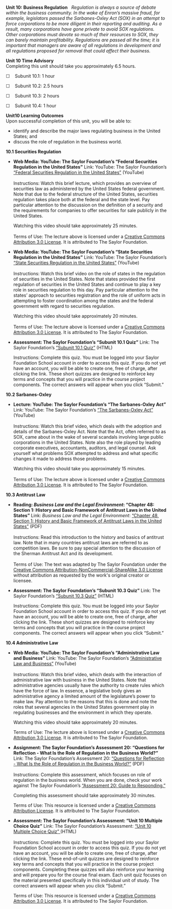 **Unit 10: Business Regulation** <span id="10"></span> 
*Regulation is always a source of debate within the business community.
In the wake of Enron’s massive fraud, for example, legislators passed
the Sarbanes-Oxley Act (SOX) in an attempt to force corporations to be
more diligent in their reporting and auditing. As a result, many
corporations have gone private to avoid SOX regulations. Other
corporations must devote so much of their resources to SOX, they can
barely maintain profitability. Regulations are passed all the time; it
is important that managers are aware of all regulations in development
and all regulations proposed for removal that could affect their
business.*

**Unit 10 Time Advisory**  
Completing this unit should take you approximately 6.5 hours.  
  
 <span dir="LTR">☐    Subunit 10.1: 1 hour</span>  
  
 <span dir="LTR">☐    Subunit 10.2: 2.5 hours</span>  
  
 <span dir="LTR">☐    Subunit 10.3: 2 hours</span>  
  
 ☐    Subunit 10.4: 1 hour

**Unit10 Learning Outcomes**  
Upon successful completion of this unit, you will be able to:  
-   identify and describe the major laws regulating business in the
    United States; and
-   discuss the role of regulation in the business world.

**10.1 Securities Regulation** <span id="10.1"></span> 
-   **Web Media: YouTube: The Saylor Foundation’s “Federal Securities
    Regulation in the United States”**
    Link: YouTube: The Saylor Foundation’s [“Federal Securities
    Regulation in the United
    States](http://www.youtube.com/watch?v=oIkk6Q81fAI&feature=plcp)[”](http://www.youtube.com/watch?v=oIkk6Q81fAI&feature=plcp)
    (YouTube)  
        
     Instructions: Watch this brief lecture, which provides an overview
    of securities law as administered by the United States federal
    government. Note that due to the federal structure of the United
    States, securities regulation takes place both at the federal and
    the state level. Pay particular attention to the discussion on the
    definition of a security and the requirements for companies to offer
    securities for sale publicly in the United States.  
      
     Watching this video should take approximately 25 minutes.  
        
     Terms of Use: The lecture above is licensed under a [Creative
    Commons Attribution 3.0
    License](http://creativecommons.org/licenses/by/3.0/). It is
    attributed to The Saylor Foundation.

-   **Web Media: YouTube: The Saylor Foundation’s “State Securities
    Regulation in the United States”**
    Link: YouTube: The Saylor Foundation’s [“State Securities Regulation
    in the United
    States](http://www.youtube.com/watch?v=t5VD3A5vizU&feature=plcp)[”](http://www.youtube.com/watch?v=t5VD3A5vizU&feature=plcp)
    (YouTube)  
        
     Instructions: Watch this brief video on the role of states in the
    regulation of securities in the United States. Note that states
    provided the first regulation of securities in the United States and
    continue to play a key role in securities regulation to this day.
    Pay particular attention to the states’ approach to securities
    registration and the role of uniform acts in attempting to foster
    coordination among the states and the federal government with regard
    to securities regulation.  
      
     Watching this video should take approximately 20 minutes.  
        
     Terms of Use: The lecture above is licensed under a [Creative
    Commons Attribution 3.0
    License](http://creativecommons.org/licenses/by/3.0/). It is
    attributed to The Saylor Foundation.

-   **Assessment: The Saylor Foundation’s “Subunit 10.1 Quiz”**
    Link: The Saylor Foundation’s [“Subunit 10.1
    Quiz”](http://school.saylor.org/mod/quiz/view.php?id=1242) (HTML)  
      
     Instructions: Complete this quiz. You must be logged into your
    Saylor Foundation School account in order to access this quiz. If
    you do not yet have an account, you will be able to create one, free
    of charge, after clicking the link. These short quizzes are designed
    to reinforce key terms and concepts that you will practice in the
    course project components. The correct answers will appear when you
    click “Submit.”

**10.2 Sarbanes-Oxley** <span id="10.2"></span> 
-   **Lecture: YouTube: The Saylor Foundation’s “The Sarbanes-Oxley
    Act”**
    Link: YouTube: The Saylor Foundation’s [“The Sarbanes-Oxley
    Act](http://www.youtube.com/watch?v=SqoaOvFlJ6Q&feature=plcp)[”](http://www.youtube.com/watch?v=SqoaOvFlJ6Q&feature=plcp)
    (YouTube)  
        
     Instructions: Watch this brief video, which deals with the adoption
    and details of the Sarbanes-Oxley Act. Note that the Act, often
    referred to as SOX, came about in the wake of several scandals
    involving large public corporations in the United States. Note also
    the role played by leading corporate executives, accountants,
    auditors, and legal counsel. Ask yourself what problems SOX
    attempted to address and what specific changes it made to address
    those problems.  
      
     Watching this video should take you approximately 15 minutes.  
        
     Terms of Use: The lecture above is licensed under a [Creative
    Commons Attribution 3.0
    License](http://creativecommons.org/licenses/by/3.0/). It is
    attributed to The Saylor Foundation.

**10.3 Antitrust Law** <span id="10.3"></span> 
-   **Reading: *Business Law and the Legal Environment*: “Chapter 48:
    Section 1: History and Basic Framework of Antitrust Laws in the
    United States”**
    Link: *Business Law and the Legal Environment*: [“Chapter 48,
    Section 1: History and Basic Framework of Antitrust Laws in the
    United
    States”](http://www.saylor.org/site/textbooks/Business%20Law%20and%20the%20Legal%20Environment.pdf) (PDF)  
        
     Instructions: Read this introduction to the history and basics of
    antitrust law. Note that in many countries antitrust laws are
    referred to as competition laws. Be sure to pay special attention to
    the discussion of the Sherman Antitrust Act and its development.  
        
     <span id="55984_unit_description">Terms of Use: The text was
    adapted by The Saylor Foundation under the [Creative Commons
    Attribution-NonCommercial-ShareAlike 3.0
    License](http://creativecommons.org/licenses/by-nc-sa/3.0/) without
    attribution as requested by the work's original creator or
    licensee.  </span>

-   **Assessment: The Saylor Foundation’s “Subunit 10.3 Quiz”**
    Link: The Saylor Foundation’s [“Subunit 10.3
    Quiz”](http://school.saylor.org/mod/quiz/view.php?id=1243) (HTML)  
      
     Instructions: Complete this quiz. You must be logged into your
    Saylor Foundation School account in order to access this quiz. If
    you do not yet have an account, you will be able to create one, free
    of charge, after clicking the link. These short quizzes are designed
    to reinforce key terms and concepts that you will practice in the
    course project components. The correct answers will appear when you
    click “Submit.”

**10.4 Administrative Law** <span id="10.4"></span> 
-   **Web Media: YouTube: The Saylor Foundation’s “Administrative Law
    and Business”**
    Link: YouTube: The Saylor Foundation’s [“Administrative Law and
    Business](http://www.youtube.com/watch?v=tzYAtulQYN4&feature=plcp)[”](http://www.youtube.com/watch?v=tzYAtulQYN4&feature=plcp)
    (YouTube)  
        
     Instructions: Watch this brief video, which deals with the
    interaction of administrative law with business in the United
    States. Note that administrative agencies usually have the authority
    to create rules which have the force of law. In essence, a
    legislative body gives an administrative agency a limited amount of
    the legislature’s power to make law. Pay attention to the reasons
    that this is done and note the roles that several agencies in the
    United States government play in regulating businesses and the
    environment in which they operate.  
      
     Watching this video should take approximately 20 minutes.  
      
     Terms of Use: The lecture above is licensed under a [Creative
    Commons Attribution 3.0
    License](http://creativecommons.org/licenses/by/3.0/). It is
    attributed to The Saylor Foundation. 

-   **Assignment: The Saylor Foundation’s Assessment 20: “Questions for
    Reflection - What Is the Role of Regulation in the Business
    World?”**
    Link: The Saylor Foundation’s Assessment 20: [“Questions for
    Reflection - What Is the Role of Regulation in the Business
    World?](http://www.saylor.org/site/wp-content/uploads/2012/08/BUS20510.4Assessment.pdf)[”](http://www.saylor.org/site/wp-content/uploads/2012/08/BUS20510.4Assessment.pdf)
    (PDF)  
        
     Instructions: Complete this assessment, which focuses on role of
    regulation in the business world. When you are done, check your work
    against The Saylor Foundation’s [“Assessment 20: Guide to
    Responding](http://www.saylor.org/site/wp-content/uploads/2012/06/BUS205-10.4-Assessment20-GTR-FINAL.pdf)[.”](http://www.saylor.org/site/wp-content/uploads/2012/06/BUS205-10.4-Assessment20-GTR-FINAL.pdf)  
      
     Completing this assessment should take approximately 30 minutes.  
      
     Terms of Use: This resource is licensed under a [Creative Commons
    Attribution License](http://creativecommons.org/licenses/by/3.0/).
    It is attributed to The Saylor Foundation.

-   **Assessment: The Saylor Foundation’s Assessment: “Unit 10 Multiple
    Choice Quiz”**
    Link: The Saylor Foundation’s Assessment: [“Unit 10 Multiple Choice
    Quiz](http://school.saylor.org/mod/quiz/view.php?id=944)[” ](http://school.saylor.org/mod/quiz/view.php?id=944)(HTML)  
             
     Instructions: Complete this quiz. You must be logged into your
    Saylor Foundation School account in order to access this quiz. If
    you do not yet have an account, you will be able to create one, free
    of charge, after clicking the link. These end-of-unit quizzes are
    designed to reinforce key terms and concepts that you will practice
    in the course project components. Completing these quizzes will also
    reinforce your learning and will prepare you for the course final
    exam. Each unit quiz focuses on the material presented specifically
    in this individual unit of study. The correct answers will appear
    when you click “Submit.”  
      
     Terms of Use: This resource is licensed under a [Creative Commons
    Attribution 3.0
    License](http://creativecommons.org/licenses/by/3.0/). It is
    attributed to The Saylor Foundation.


